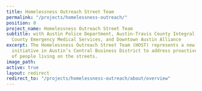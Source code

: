 ```yaml
---
title: Homelessness Outreach Street Team
permalink: "/projects/homelessness-outreach/"
position: 0
project_name: Homelessness Outreach Street Team
subtitle: with Austin Police Department, Austin-Travis County Integral Care, Austin-Travis
  County Emergency Medical Services, and Downtown Austin Alliance
excerpt: The Homelessness Outreach Street Team (HOST) represents a new collaborative
  initiative in Austin’s Central Business District to address proactively the needs
  of people living on the streets.
image_path: 
active: true
layout: redirect
redirect_to: "/projects/homelessness-outreach/about/overview"
---
```


